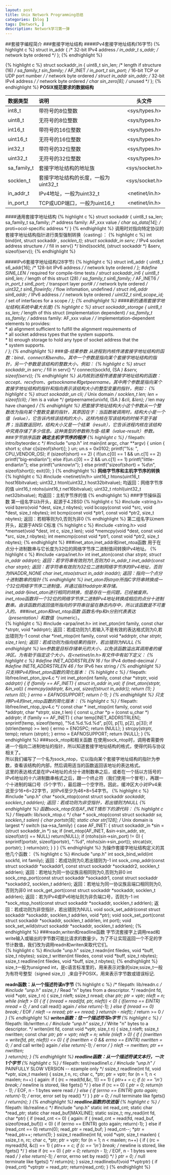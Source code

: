 ```yaml
---
layout: post
title: Unix Network Programming总结
categories: [blog ]
tags: [Network, ]
description: Network学习第一弹
---
```


##套接字编程简介
###套接字地址结构
####IPv4套接字地址结构(16字节)
{% highlight c %}
struct in_addr {                /* 32-bit IPv4 address */
    in_addr_t   s_addr;         /* network byte ordered */
};
{% endhighlight %}

{% highlight c %}
struct sockaddr_in {
    uint8_t         sin_len;        /* length if structure (16) */
    sa_family_t     sin_family;     /* AF_INET */
    in_port_t       sin_port;       /* 16-bit TCP or UDP port number */
                                    /* network byte ordered */
    struct in_addr  sin_addr;       /* 32-bit IPv4 address */
                                    /* network byte ordered */
    char            sin_zero[8];    /* unused */
};
{% endhighlight %}
**POSIX规范要求的数据结构**

| 数据类型   |    说明                 |     头文件         |
| :--------  | :---------------------- | :----------------: |
| int8_t     | 带符号的8位整数         |  \<sys/types.h\>   |
| uint8_t    | 无符号的8位整数         |  \<sys/types.h\>   |
| int16_t    | 带符号的16位整数        |  \<sys/types.h\>   |
| uint16_t   | 无符号的16位整数        |  \<sys/types.h\>   |
| int32_t    | 带符号的32位整数        |  \<sys/types.h\>   |
| uint32_t   | 无符号的32位整数        |  \<sys/types.h\>   |
| sa\_family\_t | 套接字地址结构的地址族 |  \<sys/socket.h\>  |
| socklen_t   | 套接字地址结构的长度，一般为uint32_t | \<sys/socket.h\> |
| in_addr_t  | IPv4地址，一般为uint32_t | \<netinet/in.h\>  |
| in_port_t  | TCP或UDP端口，一般为uint16_t | \<netinet/in.h\>  |

####通用套接字地址结构
{% highlight c %}
struct sockaddr {
    uint8_t     sa_len;
    sa_family_t sa_family;      /* address family: AF_xxx value */
    char        sa_data[14];    /* proti=ocol-specific address */
}
{% endhighlight %}
调用时对指向特定协议的套接字地址结构指针进行类型强制转换（casting）：
{% highlight c %}
int bind(int, struct sockaddr *, socklen_t);
struct sockaddr_in serv;        /* IPv4 socket address structure */
/* fill in serv{} */
bind(sockfd, (struct sockaddr *) &serv, sizeof(serv));
{% endhighlight %}

####IPv6套接字地址结构(28字节)
{% highlight c %}
struct in6_addr {
    uint8_t s6_addr[16];        /* 128-bit IPv6 address */
                                /* network byte ordered */
};
#define SIN6_LEN                /* required for compile-time tests */
struct sockaddr_in6 {
    uint8_t         sin6_len;       /* length of this struct (28) */
    sa_family_t     sin6_family;    /* AF_INET6 */
    in_port_t       sin6_port;      /* transport layer port# */
                                    /* network byte ordered */
    uint32_t        sin6_flowinfo;  /* flow infomation, undefined */
    struct in6_addr sin6_addr;      /* IPv6 address */
                                    /* network byte ordered */
    uint32_t        sin6_scope_id;  /* set of interfaces for a scope */
};
{% endhighlight %}
####新的通用套接字地址结构(系统中最大长度)
{% highlight c %}
struct sockaddr_storage {
    uint8_t         ss_len;         /* length of this struct (implementation dependent) */
    sa_family_t     ss_family;      /* address family: AF_xxx value */
    /* implementation-dependent elements to provides:  
     * a) alignment sufficient to fulfill the alignment requirements of  
     *    all socket address types that the system supports.  
     * b) enough storage to hold any type of socket address that the  
     *    system supports.  
     */
};
{% endhighlight %}
###值-结果参数
从进程到内核传递套接字地址结构的函数：bind、connect和sendto。其中一个参数是指向某个套接字地址结构的指针，另一个参数是该结构的整数大小，例如：
{% highlight c %}
struct sockaddr_in serv;
/* fill in serv{} */
connect(sockfd, (SA *) &serv, sizeof(serv));
{% endhighlight %}
从内核到进程传递套接字地址结构的函数：accept、recvfrom、getsockname和getpeername。其中两个参数是指向某个套接字地址结构的指针和指向表示该结构大小的整型变量的指针，例如：
{% highlight c %}
struct sockaddr_un  cli;        /* Unix domain */
socklen_t len;
len = sizeof(cli);              /* len is a value */
getpeername(unixfd, (SA *) &cli, &len);
/* len may have changed */
{% endhighlight %}
把套接字地址结构大小这个参数从一个整数改为指向某个整数变量的指针，其原因在于：当函数被调用时，结构大小是一个值（value），它告诉内核该结构的大小，这样内核在写该结构的时候不至于越界；当函数返回时，结构大小又是一个结果（result），它告诉进程内核在该结构中究竟存储了多少信息。这种类型的参数称为值-结果（value-result）参数。
###字节排序函数
**确定主机字节序的程序**
{% highlight c %}
/* filepath: intro/byteorder.c */
#include    "unp.h"
int
main(int argc, char **argv)
{
    union {
        short   s;
        char    c[sizeof(short)];
} un;
    un.s = 0x0102;
    printf("%s: ", CPU_VENDOR_OS);
    if (sizeof(short) == 2) {
        if(un.c[0] == 1 && un.c[1] == 2)
            printf("big-endian\n");
        else if(un.c[0] == 2 && un.c[1] == 1)
            printf("little-endian\n");
        else
            printf("unknow\n");
    } else
        printf("sizeof(short) = %d\n", sizeof(short));
    exit(0);
}
{% endhighlight %}
**网络字节序和主机字节序的转换**
{% highlight c %}
#include <netinet/in/h>
uint16_t htons(uint16_t host16bitvalue);
uint32_t htonl(uint32_t host32bitvalue);        均返回：网络字节序的值
uint16_t ntohs(uint16_t net16bitvalue);
uint32_t ntohl(uint32_t net32bitvalue);         均返回：主机字节序的值
{% endhighlight %}
###字节操纵函数
第一组名字以b开头，起源于4.2BSD
{% highlight c %}
#include <string.h>
void bzero(void *dest, size_t nbytes);
void bcopy(const void *src, void *dest, size_t nbytes);
int bcmp(const void *ptr1, const void *ptr2, size_t nbytes);
                                                返回：若相等则为0,否则为非0
{% endhighlight %}
第二组名字以mem开头，起源于ANSI C标准
{% highlight c %}
#include <string.h>
void *memset(void *dest, int c, size_t len);
void *memcpy(void *dest, const void *src, size_t nbytes);
int memcmp(const void *ptr1, const void *ptr2, size_t nbytes);
{% endhighlight %}
###inet\_aton,inet\_addr和inet\_ntoa函数
用于在点分十进制数串与它长度为32位的网络字节序二进制值间转换IPv4地址。
{% highlight c %}
#include <arpa/inet.h>
int inet_aton(const char *strptr, struct in_addr *addrptr);
                                    返回：若字符串有效则为1,否则为0
in_addr_t inet_addr(const char *strptr);
                                    返回：若字符串有效则为32位二进制网络字节序的IPv4地址，否则为INADDR_NONE
char *inet_ntoa(struct in_addr inaddr);
                                    返回：指向一个点分十进制数串的指针
{% endhighlight %}
inet\_aton将strptr所指C字符串转换成一个32位网络字节序二进制值，并通过指针addrptr来存储。  
inet\_addr与inet\_aton进行相同的转换，但是存在一些问题，已经被废弃。  
inet\_ntoa函数将一个32位的网络字节序二进制IPv4地址转换成相应的点分十进制数串。由该函数的返回值所指向的字符串驻留在静态内存中，所以该函数是不可重入的。
###inet\_pton和inet\_ntop函数
函数名中p和n分别代表*表达*（presentation）和*数值*（numeric）。  
{% highlight c %}
#include <arpa/inet.h>
int inet_pton(int family, const char *strptr, void *addrptr);
                                    返回：若成功则为1,若输入不是有效的表达格式则为0,若出错则为-1
const char *inet_ntop(int family, const void *addrptr, char *strptr, size_t len);
                                    返回：若成功则为指向结果的指针，若出错则为NULL
{% endhighlight %}
len参数是目标存储单元的大小，以免该函数溢出其调用者的缓冲区。为有助于指定这个大小，在<netinet/in.h>有文件中有如下定义：
{% highlight c %}
#define INET_ADDRSTRLEN     16  /* for IPv4 dotted-decimal */
#define INET6_ADDRSTRLEN    46  /* for IPv6 hex string */
{% endhighlight %}
只支持IPv4的inet_pton函数的简化版本：
{% highlight c %}
/* filepath: libfree/inet_pton_ipv4.c */
int
inet_pton(int family, const char *strptr, void *addrptr)
{
    if (family == AF_INET) {
        struct in_addr in_val;
        if (inet_aton(strptr, &in_val)) {
            memcpy(addrptr, &in_val, sizeof(struct in_addr));
            return (1);
        }
        return (0);
    }
    errno = EAFNOSUPPORT;
    return (-1);
}
{% endhighlight %}
只支持IPv4的inet_ntop函数的简化版本：
{% highlight c %}
/* filepath: libfree/inet_ntop_ipv4.c */
const char *
inet_ntop(int family, const void *addrptr, char *strptr, size_t len)
{
    const u_char *p = (const u_char *) addrptr;
    if (family == AF_INET) {
        char temp[INET_ADDRSTRLEN];
        snprintf(temp, sizeof(temp), "%d.%d.%d.%d", p[0], p[1], p[2], p[3]);
        if (strlen(temp) >= len) {
            errno = ENOSPC;
            return (NULL);
        }
        strcpy(strptr, temp);
        return (strptr);
    }
    errno = EAFNOSUPPORT;
    return (NULL);
}
{% endhighlight %}
###sock_ntop和相关函数
在使用sock\_ntop时，调用者需要传递一个指向二进制地址的指针，所以知道套接字地址结构的格式，使得代码与协议相关了。  
所以我们编写了一个名为sock\_ntop，它以指向某个套接字地址结构的指针为参数，查看该结构的内部，然后调用适当的函数返回该地址的表达格式。  
这里的表达格式是在IPv4地址的点分十进制数串之后，或者在一个括以方括号的IPv6地址的十六进制数串格式之后，跟一个终止符（我们使用一个冒号），再跟一个十进制的端口号（5个字节），最后跟一个空字符。因此，缓冲区大小对IPv4来说至少16+6=22字节，对IPv6至少为46+8=54字节。
{% highlight c %}
#include "unp.h"
char *sock_ntop(const struct sockaddr *sockaddr, socklen_t addrlen);
                                    返回：若成功则为非空指针，若出错则为NULL
{% endhighlight %}
函数sock_ntop仅在AF\_INET情形下的源代码：
{% highlight c %}
/* filepath: lib/sock_ntop.c */
char *
sock_ntop(const struct sockaddr *sa, socklen_t salen)
{
    char    portstr[8];
    static char str[128];       /* Unix domain is largest */
    switch (sa->sa_family) {
    case AF_INET: {
        struct sockaddr_in *sin = (struct sockaddr_in *) sa;
        if (inet_ntop(AF_INET, &sin->sin_addr, str, sizeof(str)) == NULL)
            return(NULL);
        if (ntohs(sin->sin_port) != 0) {
            snprintf(portstr, sizeof(portstr), ":%d", ntohs(sin->sin_port));
            strcat(str, portstr);
        }
        return(str);
    }
    }
}
{% endhighlight %}
为操作套接字地址结构定义的其他几个函数：
{% highlight c %}
#include "unp.h"
int sock_bind_wild(int sockfd, int family);
                                    返回：若成功则为0,若出错则为-1
int sock_cmp_addr(const struct sockaddr *sockaddr1,
                  const struct sockaddr *sockaddr2, socklen_t addrlen);
                                    返回：若地址为同一协议族且相同则为0,否则为非0
int sock_cmp_port(const struct sockaddr *sockaddr1,
                  const struct sockaddr *sockaddr2, socklen_t addrlen);
                                    返回：若地址为同一协议族且端口相同则为0,否则为非0
int sock_get_port(const struct sockaddr *sockaddr, socklen_t addrlen);
                                    返回：若为IPv4或IPv6地址则为非负端口号，否则为-1
int *sock_ntop_host(const struct sockaddr *sockaddr, socklen_t addrlen);
                                    返回：若成功则为非空指针，若出错则为NULL
void sock_set_addr(const struct sockaddr *sockaddr, socklen_t addrlen, void *ptr);
void sock_set_port(const struct sockaddr *sockaddr, socklen_t addrlen, int port);
void sock_set_wild(struct sockaddr *sockaddr, socklen_t addrlen);
{% endhighlight %}
###readn,writen和readline函数
字节流套接字上调用read和write输入或输出的字节数可能比请求的数量少。为了不让实现返回一个不足的字节计数值，我们改为调用readn和writen来取代它们。  
{% highlight c %}
#include "unp.h"
ssize_t readn(int filedes, void *buff, size_t nbytes);
ssize_t written(int filedes, const void *buff, size_t nbytes);
ssize_t readline(int filedes, void *buff, size_t nbytes);
{% endhighlight %}
size\_t一般为unsigned int，是c语言标准里的，用来表示对象的size;ssize\_t一般为有符号整型（signed size\_t）,来自于POSIX，用来表示字节数或错误标记.  
  

**readn函数：从一个描述符读n字节**
{% highlight c %}
/* filepath: lib/readn.c */
#include "unp.h"
ssize_t                       /* Read "n" bytes from a descriptor. */
readn(int fd, void *vptr, size_t n)
{
    size_t  nleft;
    ssize_t nread;
    char *ptr;
    ptr = vptr;
    nleft = n;
    while (nleft > 0) {
        if ( (nread = read(fd, ptr, nleft)) < 0) {
            if(errno == EINTR)
                nread = 0;      /* and call read() again */
            else
                return(-1);
        } else if (nread == 0)
            break;              /* EOF */
        nleft -= nread;
        ptr   += nread;
    }
    return(n - nleft);          /* return >= 0 */
}
{% endhighlight %}
**writen函数：往一个描述符写n字节**
{% highlight c %}
/* filepath: lib/written.c */
#include "unp.h"
ssize_t                         /* Write "n" bytes to a descriptor. */
writen(int fd, const void *vptr, size_t n)
{
    size_t  nleft;
    ssize_t nwritten;
    const char *ptr;
    ptr = vptr;
    nleft = n;
    while (nleft > 0) {
        if ( (nwritten = write(fd, ptr, nleft)) <= 0) {
            if (nwritten < 0 && errno == EINTR)
                nwritten = 0;   /* and call write() again */
            else
                return(-1);     /* error */
        }
        nleft -= nwritten;
        ptr   += nwritten;  
    }
    return(n);
}
{% endhighlight %}
**readline函数：从一个描述符读文本行，一次1个字节**
{% highlight c %}
/* filepath: test/readline1.c */
#include "unp.h"
/* PAINFULLY SLOW VERSION -- ezample only */
ssize_t
readline(int fd, void *vptr, size_t maxlen)
{
    ssize_t n, rc;
    char    c, *ptr;
    ptr = vptr;
    for (n = 1; n < maxlen; n++) {
    again:
        if ( (rc = read(fd,&c, 1)) == 1) {
            *ptr++ = c; 
            if (c == '\n')
                break;          /* newline is stored, like fgets() */
        } else if (rc == 0) {
            *ptr = 0;
            return(n - 1);      /* EOF, n - 1 bytes were read */
        } else {
            if (errno == EINTR)
                goto again;
            return(-1);         /* error, error set by read() */
        }
    }
    *ptr = 0;                   /* null terminate like fgets() */
    return(n);
}
{% endhighlight %}
**readline函数的改进版**
{% highlight c %}
/* filepath: lib/realine.c */
#include "unp.h"
static int  read_cnt;
static char *read_ptr;
static char read_buf[MAXLINE];
static ssize_t;
my_read(int fd, char *ptr)
{
    if (read_cnt <= 0) {
    again:
        if ( (read_cnt = read(fd, read_buf, sizeof(read_buf))) < 0) {
            if (errno == EINTR)
                goto again;
            return(-1);
        } else if (read_cnt == 0)
            return(0);
        read_ptr = read_buf;
    }
    read_cnt--;
    *ptr = *read_ptr++;
    return(1);
}
ssize_t
readline(int fd, void *vptr, size_t maxlen)
{
    ssize_t n, rc;
    char    c, *ptr;
    ptr = vptr;
    for (n = 1; n < maxlen; n++) {
        if ( (rc = myread(fd, &c)) == 1) {
            *ptr++ = c;
            if (c == '\n')
                break;          /* newline is stored, like fgets() */
        } else if (rc == 0) {
            *ptr = 0;
            return(n - 1);      /* EOF, n - 1 bytes were read */
        } else 
            return(-1);         /* error, errno set by read() */
    }
    *ptr = 0;                   /* null terminate like fgets() */
    return(n);
}
ssize_t
readlinebuf(void **vptrptr)
{
    if (read_cnt)
        *vptrptr = read_ptr;
    return(read_cnt);
}
{% endhighlight %}
